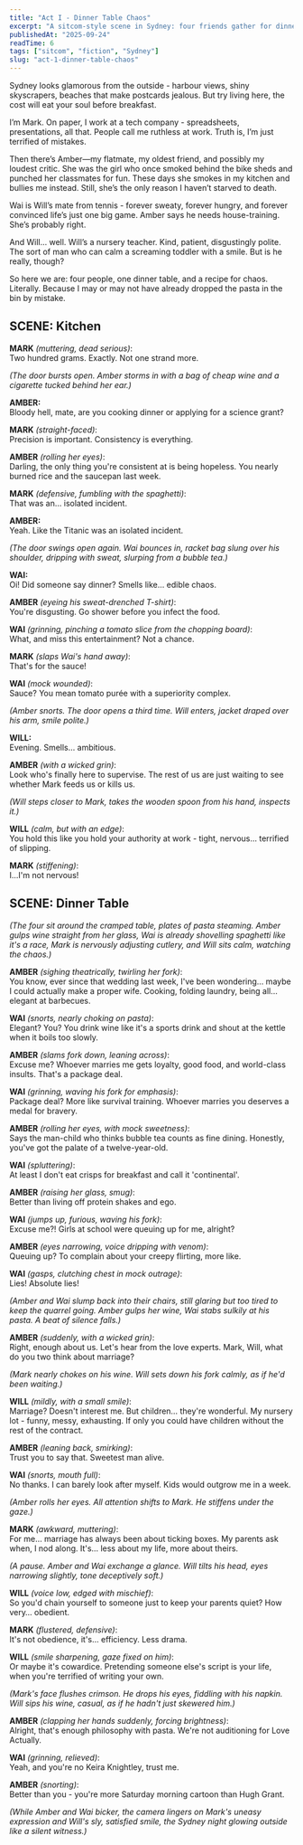 ```yaml
---
title: "Act I - Dinner Table Chaos"
excerpt: "A sitcom-style scene in Sydney: four friends gather for dinner."
publishedAt: "2025-09-24"
readTime: 6
tags: ["sitcom", "fiction", "Sydney"]
slug: "act-1-dinner-table-chaos"
---
```


Sydney looks glamorous from the outside - harbour views, shiny skyscrapers, beaches that make postcards jealous. But try living here, the cost will eat your soul before breakfast.

I’m Mark. On paper, I work at a tech company - spreadsheets, presentations, all that. People call me ruthless at work. Truth is, I’m just terrified of mistakes.

Then there’s Amber—my flatmate, my oldest friend, and possibly my loudest critic. She was the girl who once smoked behind the bike sheds and punched her classmates for fun. These days she smokes in my kitchen and bullies me instead. Still, she’s the only reason I haven’t starved to death.

Wai is Will’s mate from tennis - forever sweaty, forever hungry, and forever convinced life’s just one big game. Amber says he needs house-training. She’s probably right.

And Will… well. Will’s a nursery teacher. Kind, patient, disgustingly polite. The sort of man who can calm a screaming toddler with a smile. But is he really, though?

So here we are: four people, one dinner table, and a recipe for chaos. Literally. Because I may or may not have already dropped the pasta in the bin by mistake.

## SCENE: Kitchen

**MARK** *(muttering, dead serious)*:  
Two hundred grams. Exactly. Not one strand more.

*(The door bursts open. Amber storms in with a bag of cheap wine and a cigarette tucked behind her ear.)*

**AMBER:**  
Bloody hell, mate, are you cooking dinner or applying for a science grant?

**MARK** *(straight-faced)*:  
Precision is important. Consistency is everything.

**AMBER** *(rolling her eyes)*:  
Darling, the only thing you're consistent at is being hopeless. You nearly burned rice and the saucepan last week.

**MARK** *(defensive, fumbling with the spaghetti)*:  
That was an… isolated incident.

**AMBER:**  
Yeah. Like the Titanic was an isolated incident.

*(The door swings open again. Wai bounces in, racket bag slung over his shoulder, dripping with sweat, slurping from a bubble tea.)*

**WAI:**  
Oi! Did someone say dinner? Smells like… edible chaos.

**AMBER** *(eyeing his sweat-drenched T-shirt)*:  
You're disgusting. Go shower before you infect the food.

**WAI** *(grinning, pinching a tomato slice from the chopping board)*:  
What, and miss this entertainment? Not a chance.

**MARK** *(slaps Wai's hand away)*:  
That's for the sauce!

**WAI** *(mock wounded)*:  
Sauce? You mean tomato purée with a superiority complex.

*(Amber snorts. The door opens a third time. Will enters, jacket draped over his arm, smile polite.)*

**WILL:**  
Evening. Smells… ambitious.

**AMBER** *(with a wicked grin)*:  
Look who's finally here to supervise. The rest of us are just waiting to see whether Mark feeds us or kills us.

*(Will steps closer to Mark, takes the wooden spoon from his hand, inspects it.)*

**WILL** *(calm, but with an edge)*:  
You hold this like you hold your authority at work - tight, nervous… terrified of slipping.

**MARK** *(stiffening)*:  
I...I'm not nervous!

## SCENE: Dinner Table

*(The four sit around the cramped table, plates of pasta steaming. Amber gulps wine straight from her glass, Wai is already shovelling spaghetti like it's a race, Mark is nervously adjusting cutlery, and Will sits calm, watching the chaos.)*

**AMBER** *(sighing theatrically, twirling her fork)*:  
You know, ever since that wedding last week, I've been wondering… maybe I could actually make a proper wife. Cooking, folding laundry, being all… elegant at barbecues.

**WAI** *(snorts, nearly choking on pasta)*:  
Elegant? You? You drink wine like it's a sports drink and shout at the kettle when it boils too slowly.

**AMBER** *(slams fork down, leaning across)*:  
Excuse me? Whoever marries me gets loyalty, good food, and world-class insults. That's a package deal.

**WAI** *(grinning, waving his fork for emphasis)*:  
Package deal? More like survival training. Whoever marries you deserves a medal for bravery.

**AMBER** *(rolling her eyes, with mock sweetness)*:  
Says the man-child who thinks bubble tea counts as fine dining. Honestly, you've got the palate of a twelve-year-old.

**WAI** *(spluttering)*:  
At least I don't eat crisps for breakfast and call it 'continental'.

**AMBER** *(raising her glass, smug)*:  
Better than living off protein shakes and ego.

**WAI** *(jumps up, furious, waving his fork)*:  
Excuse me?! Girls at school were queuing up for me, alright?

**AMBER** *(eyes narrowing, voice dripping with venom)*:  
Queuing up? To complain about your creepy flirting, more like.

**WAI** *(gasps, clutching chest in mock outrage)*:  
Lies! Absolute lies!

*(Amber and Wai slump back into their chairs, still glaring but too tired to keep the quarrel going. Amber gulps her wine, Wai stabs sulkily at his pasta. A beat of silence falls.)*

**AMBER** *(suddenly, with a wicked grin)*:  
Right, enough about us. Let's hear from the love experts. Mark, Will, what do you two think about marriage?

*(Mark nearly chokes on his wine. Will sets down his fork calmly, as if he'd been waiting.)*

**WILL** *(mildly, with a small smile)*:  
Marriage? Doesn't interest me. But children… they're wonderful. My nursery lot - funny, messy, exhausting. If only you could have children without the rest of the contract.

**AMBER** *(leaning back, smirking)*:  
Trust you to say that. Sweetest man alive.

**WAI** *(snorts, mouth full)*:  
No thanks. I can barely look after myself. Kids would outgrow me in a week.

*(Amber rolls her eyes. All attention shifts to Mark. He stiffens under the gaze.)*

**MARK** *(awkward, muttering)*:  
For me… marriage has always been about ticking boxes. My parents ask when, I nod along. It's… less about my life, more about theirs.

*(A pause. Amber and Wai exchange a glance. Will tilts his head, eyes narrowing slightly, tone deceptively soft.)*

**WILL** *(voice low, edged with mischief)*:  
So you'd chain yourself to someone just to keep your parents quiet? How very… obedient.

**MARK** *(flustered, defensive)*:  
It's not obedience, it's… efficiency. Less drama.

**WILL** *(smile sharpening, gaze fixed on him)*:  
Or maybe it's cowardice. Pretending someone else's script is your life, when you're terrified of writing your own.

*(Mark's face flushes crimson. He drops his eyes, fiddling with his napkin. Will sips his wine, casual, as if he hadn't just skewered him.)*

**AMBER** *(clapping her hands suddenly, forcing brightness)*:  
Alright, that's enough philosophy with pasta. We're not auditioning for Love Actually.

**WAI** *(grinning, relieved)*:  
Yeah, and you're no Keira Knightley, trust me.

**AMBER** *(snorting)*:  
Better than you - you're more Saturday morning cartoon than Hugh Grant.

*(While Amber and Wai bicker, the camera lingers on Mark's uneasy expression and Will's sly, satisfied smile, the Sydney night glowing outside like a silent witness.)*
